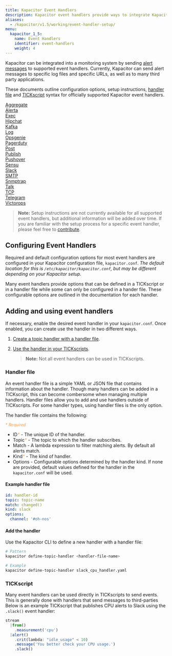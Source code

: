 ```yaml
---
title: Kapacitor Event Handlers
description: Kapacitor event handlers provide ways to integrate Kapacitor alert messages with logging, specific URLs, and many third-party applications.
aliases:
  - /kapacitor/v1.5/working/event-handler-setup/
menu:
  kapacitor_1_5:
    name: Event Handlers
    identifier: event-handlers
    weight: 4
---
```


Kapacitor can be integrated into a monitoring system by sending
[alert messages](/kapacitor/v1.5/nodes/alert_node/#message) to supported event
handlers. Currently, Kapacitor can send alert messages to specific log files and
specific URLs, as well as to many third party applications.

These documents outline configuration options, setup instructions, [handler file](#handler-file) and [TICKscript](/kapacitor/v1.5/tick/introduction/)
syntax for officially supported Kapacitor event handlers.

[Aggregate](aggregate/)  
[Alerta](alerta/)  
[Exec](exec/)  
[Hipchat](hipchat/)  
[Kafka](kafka/)  
[Log](log/)  
[Opsgenie](opsgenie/)  
[Pagerduty](pagerduty/)  
[Post](post/)  
[Publish](publish/)   
[Pushover](pushover/)   
[Sensu](sensu/)  
[Slack](slack/)  
[SMTP](smtp/)  
[Snmptrap](snmptrap/)  
[Talk](talk/)  
[TCP](tcp/)  
[Telegram](telegram/)  
[Victorops](victorops/)  

> **Note:** Setup instructions are not currently available for all supported event
handlers, but additional information will be added over time. If
you are familiar with the setup process for a specific event handler, please
feel free to [contribute](https://github.com/influxdata/docs.influxdata.com/blob/master/CONTRIBUTING.md).

## Configuring Event Handlers
Required and default configuration options for most event handlers are configured in your Kapacitor configuration file, `kapacitor.conf`.
_The default location for this is `/etc/kapacitor/kapacitor.conf`, but may be different depending on your Kapacitor setup._

Many event handlers provide options that can be defined in a TICKscript or in a handler file while
some can only be configured in a hander file.
These configurable options are outlined in the documentation for each handler.

## Adding and using event handlers
If necessary, enable the desired event handler in your `kapacitor.conf`. Once enabled, you can create use the handler in two different ways.

1. [Create a topic handler with a handler file](#handler-file).
2. [Use the handler in your TICKscripts](#tickscript).

    > **Note:** Not all event handlers can be used in TICKscripts.

### Handler file
An event handler file is a simple YAML or JSON file that contains information about the handler.
Though many handlers can be added in a TICKscript, this can become combersome when managing multiple handlers.
Handler files allow you to add and use handlers outside of TICKscripts.
For some handler types, using handler files is the only option.

The handler file contains the following:

<span style="color: #ff9e46; font-style: italic; font-size: .8rem;">* Required</span>

- ID<span style="color: #ff9e46; font-style: italic;">\*</span> - The unique ID of the handler.
- Topic<span style="color: #ff9e46; font-style: italic;">\*</span> - The topic to which the handler subscribes.
- Match - A lambda expression to filter matching alerts. By default all alerts match.
- Kind<span style="color: #ff9e46; font-style: italic;">\*</span> - The kind of handler.
- Options - Configurable options determined by the handler kind. If none are provided, default values defined for the handler in the `kapacitor.conf` will be used.

#### Example handler file
```yaml
id: handler-id
topic: topic-name
match: changed()
kind: slack
options:
  channel: '#oh-nos'
```

#### Add the handler
Use the Kapacitor CLI to define a new handler with a handler file:

```bash
# Pattern
kapacitor define-topic-handler <handler-file-name>

# Example
kapacitor define-topic-handler slack_cpu_handler.yaml
```

### TICKscript
Many event handlers can be used directly in TICKscripts to send events.
This is generally done with handlers that send messages to third-parties Below is an example TICKscript that publishes CPU alerts to Slack using the `.slack()` event handler:

```js
stream
  |from()
    .measurement('cpu')
  |alert()
    .crit(lambda: "idle_usage" < 10)
    .message('You better check your CPU usage.')
    .slack()
```
